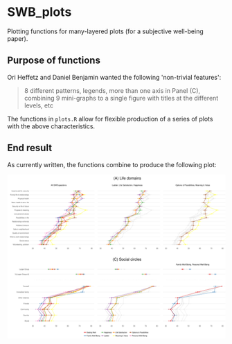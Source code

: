 # SWB_plots
Plotting functions for many-layered plots (for a subjective well-being paper).

## Purpose of functions
Ori Heffetz and Daniel Benjamin wanted the following 'non-trivial features':

> 8 different patterns, legends, more than one axis in Panel (C), combining 9 mini-graphs to a single figure with titles at the different levels, etc

The functions in `plots.R` allow for flexible production of a series of plots with the above characteristics.

## End result
As currently written, the functions combine to produce the following plot:

![Image description](https://github.com/joel-becker/SWB_plots/blob/master/Figure_1.png)
